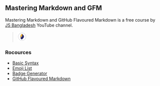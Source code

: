 ## Mastering Markdown and GFM

Mastering Markdown and GitHub Flavoured Markdown is a free course by [JS Bangladesh][1] YouTube channel.

> <img src="./icon.jpg" width="30"><br>

[1]: https://youtube.com/JSBagladesh

### Rocources

- [Basic Syntax](https://www.markdownguide.org/basic-syntax)
- [Emoji List](https://github.com/ikatyang/emoji-cheat-sheet/blob/master/README.md)
- [Badge Generator](https://shields.io/)
- [GitHub Flavoured Markdown](https://github.github.com/gfm/)
